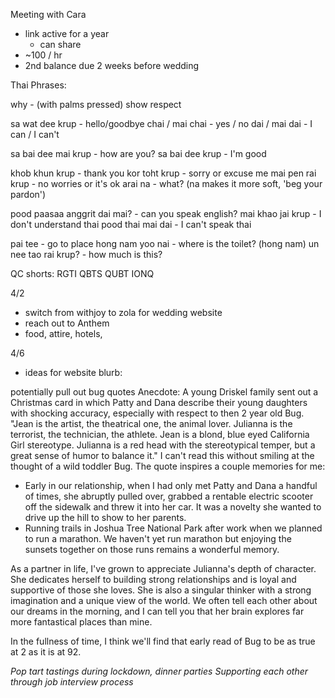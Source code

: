 Meeting with Cara
- link active for a year
	- can share
- ~100 / hr
- 2nd balance due 2 weeks before wedding

Thai Phrases:

why - (with palms pressed) show respect

sa wat dee krup - hello/goodbye
chai / mai chai - yes / no
dai / mai dai - I can / I can't

sa bai dee mai krup - how are you?
sa bai dee krup - I'm good

khob khun krup - thank you
kor toht krup - sorry or excuse me
mai pen rai krup - no worries or it's ok
arai na - what? (na makes it more soft, 'beg your pardon')

pood paasaa anggrit dai mai? - can you speak english?
mai khao jai krup - I don't understand thai
pood thai mai dai - I can't speak thai

pai tee <place> - go to place
hong nam yoo nai - where is the toilet? (hong nam)
un nee tao rai krup? - how much is this?

QC shorts:
RGTI
QBTS
QUBT
IONQ

4/2
- switch from withjoy to zola for wedding website
- reach out to Anthem
- food, attire, hotels, 

4/6
- ideas for website blurb:

potentially pull out bug quotes
Anecdote:
A young Driskel family sent out a Christmas card in which Patty and Dana describe their young daughters with shocking accuracy, especially with respect to then 2 year old Bug.
"Jean is the artist, the theatrical one, the animal lover. Julianna is the terrorist, the technician, the athlete. Jean is a blond, blue eyed California Girl stereotype. Julianna is a red head with the stereotypical temper, but a great sense of humor to balance it."
I can't read this without smiling at the thought of a wild toddler Bug.
The quote inspires a couple memories for me:
- Early in our relationship, when I had only met Patty and Dana a handful of times, she abruptly pulled over, grabbed a rentable electric scooter off the sidewalk and threw it into her car. It was a novelty she wanted to drive up the hill to show to her parents.
- Running trails in Joshua Tree National Park after work when we planned to run a marathon. We haven't yet run marathon but enjoying the sunsets together on those runs remains a wonderful memory.

As a partner in life, I've grown to appreciate Julianna's depth of character.
She dedicates herself to building strong relationships and is loyal and supportive of those she loves. 
She is also a singular thinker with a strong imagination and a unique view of the world. We often tell each other about our dreams in the morning, and I can tell you that her brain explores far more fantastical places than mine.

In the fullness of time, I think we'll find that early read of Bug to be as true at 2 as it is at 92. 



*Pop tart tastings during lockdown, dinner parties*
*Supporting each other through job interview process*